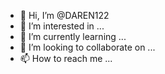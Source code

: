 - 👋 Hi, I’m @DAREN122
- 👀 I’m interested in ...
- 🌱 I’m currently learning ...
- 💞️ I’m looking to collaborate on ...
- 📫 How to reach me ...

<!---
DAREN122/DAREN122 is a ✨ special ✨ repository because its `README.md` (this file) appears on your GitHub profile.
You can click the Preview link to take a look at your changes.
--->
